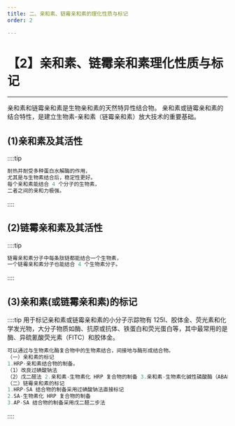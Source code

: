 ```yaml
---
title: 二、亲和素、链霉亲和素的理化性质与标记
order: 2

---
```


# 【2】亲和素、链霉亲和素理化性质与标记

<kaodian :text="'免疫学检验记忆卡'" />

<!-- ###### 第十一章 生物素-亲和素放大技术

> 临床免疫学检验 -->

<beitiM/>

---

亲和素和链霉亲和素是生物亲和素的天然特异性结合物。
亲和素或链霉亲和素的结合特性，是建立生物素-亲和素（链霉亲和素）放大技术的重要基础。

## (1)亲和素及其活性

<son :text="'免疫学检验记忆卡'" text113="(1)亲和素及其活性" :textOption="[['了解','基础知识'],['了解','基础知识'],['了解','基础知识']]" />

::::tip

```js
耐热并耐受多种蛋白水解酶的作用，
尤其是与生物素结合后，稳定性更好。
每个亲和素能结合 4 个分子的生物素，
二者之间的亲和力极强。

```

::::

## (2)链霉亲和素及其活性

<son :text="'免疫学检验记忆卡'" text114="(2)链霉亲和素及其活性" :textOption="[['了解','基础知识'],['了解','基础知识'],['了解','基础知识']]" />

::::tip

```js
链霉亲和素分子中每条肽链都能结合一个生物素，
一个链霉亲和素分子也能结合 4 个生物素分子。
```

::::

## (3)亲和素(或链霉亲和素)的标记

<son :text="'免疫学检验记忆卡'" text115="(3)亲和素(或链霉亲和素)的标记" :textOption="[['了解','相关专业知识'],['了解','相关专业知识'],['了解','相关专业知识']]" />

::::tip
用于标记亲和素或链霉亲和素的小分子示踪物有 125Ⅰ、胶体金、荧光素和化学发光物，大分子物质如酶、抗原或抗体、铁蛋白和荧光蛋白等，其中最常用的是酶、异硫氰酸荧光素（FITC）和胶体金。

```js
可以通过与生物素化酶复合物中的生物素结合，间接地与酶形成结合物。
（一）亲和素的标记
1.HRP-亲和素结合物的制备。
（1）改良过碘酸钠法
（2）戊二醛法 2.亲和素-生物素化 HRP 复合物的制备 3.亲和素-生物素化碱性磷酸酶（ABAP）复合物的制备
（二）链霉亲和素的标记
1.HRP-SA 结合物的制备采用过碘酸钠法直接标记
2.SA-生物素化 HRP 复合物的制备
3.AP-SA 结合物的制备采用戊二醛二步法
```

::::
